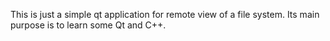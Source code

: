 This is just a simple qt application for remote view of a file system. Its main purpose is to learn some Qt and C++.







